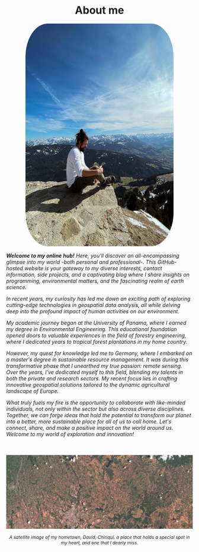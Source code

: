 <h1 align="center">About me</h1>
  <style>
  img.bordered {
            border-radius: 15%;
        }
  </style>
  <p align="center">
    <img src="bio/bio_photo.JPG" alt="Centered Image" width="400" height="600", class="bordered">
    <p style="font-size: 14px; font-style: italic; text-align: center;"></p>
  </p>

<div class="container">
  <div class="text-left">
  <i><p style="font-size: 14px;"><b>Welcome to my online hub!</b> Here, you'll discover an all-encompassing glimpse into my world -both personal and professional-. This GitHub-hosted website is your gateway to my diverse interests, contact information, side projects, and a captivating blog where I share insights on programming, environmental matters, and the fascinating realm of earth science.</p>

<p style="font-size: 14px;">In recent years, my curiosity has led me down an exciting path of exploring cutting-edge technologies in geospatial data analysis, all while delving deep into the profound impact of human activities on our environment.</p>

<p style="font-size: 14px;">My academic journey began at the University of Panama, where I earned my degree in Environmental Engineering. This educational foundation opened doors to valuable experiences in the field of forestry engineering, where I dedicated years to tropical forest plantations in my home country.</p>

<p style="font-size: 14px;">However, my quest for knowledge led me to Germany, where I embarked on a master's degree in sustainable resource management. It was during this transformative phase that I unearthed my true passion: remote sensing. Over the years, I've dedicated myself to this field, blending my talents in both the private and research sectors. My recent focus lies in crafting innovative geospatial solutions tailored to the dynamic agricultural landscape of Europe.</p>

<p style="font-size: 14px;">What truly fuels my fire is the opportunity to collaborate with like-minded individuals, not only within the sector but also across diverse disciplines. Together, we can forge ideas that hold the potential to transform our planet into a better, more sustainable place for all of us to call home. Let's connect, share, and make a positive impact on the world around us. Welcome to my world of exploration and innovation!</p>
</i>
<br>
<br>
  </div>
  <div class="image-right">
    <img src="bio/David_True_Color.jpg" alt="Centered Image">
    <p style="font-size: 12px; font-style: italic; text-align: center;">A satellite image of my hometown, David, Chiriquí, a place that holds a special spot in my heart, and one that I dearly miss.</p>
  </div>
</div>
<br>